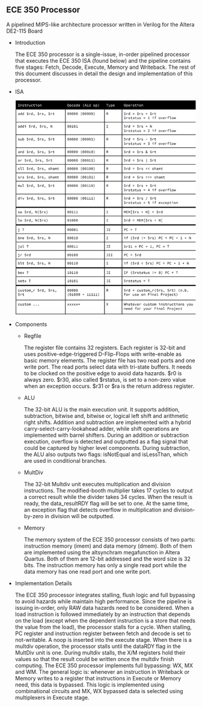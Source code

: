 
ECE 350 Processor
----
A pipelined MIPS-like architecture processor written in Verilog for the Altera DE2-115 Board

* Introduction

	The ECE 350 processor is a single-issue, in-order pipelined processor that executes the ECE 350 ISA (found below) and the pipeline contains five stages: Fetch, Decode, Execute, Memory and Writeback. The rest of this document discusses in detail the design and implementation of this processor.

* ISA
	
	![ISA](/image/ISA.png)

* Components
	* Regfile

		The register file contains 32 registers. Each register is 32-bit and uses positive-edge-triggered D-Flip-Flops with write-enable as basic memory elements. The register file has two read ports and one write port. The read ports select data with tri-state buffers. It needs to be clocked on the positive edge to avoid data hazards. 
		$r0 is always zero. $r30, also called $rstatus, is set to a non-zero value when an exception occurs. $r31 or $ra is the return address register.
	* ALU
	
		The 32-bit ALU is the main execution unit. It supports addition, subtraction, bitwise and, bitwise or, logical left shift and arithmetic right shifts. Addition and subtraction are implemented with a hybrid carry-select-carry-lookahead adder, while shift operations are implemented with barrel shifters. During an addition or subtraction execution, overflow is detected and outputted as a flag signal that could be captured by higher level components. During subtraction, the ALU also outputs two flags: isNotEqual and isLessThan, which are used in conditional branches.
	* MultDiv

		The 32-bit Multdiv unit executes multiplication and division instructions. The modified-booth multiplier takes 17 cycles to output a correct result while the divider takes 34 cycles. When the result is ready, the data_resultRDY flag will be set to one. At the same time, an exception flag that detects overflow in multiplication and division-by-zero in division will be outputted. 
	* Memory
	
		The memory system of the ECE 350 processor consists of two parts: instruction memory (imem) and data memory (dmem). Both of them are implemented using the altsynchram megafunction in Altera Quartus. Both of them are 12-bit addressed and the word size is 32 bits. The instruction memory has only a single read port while the data memory has one read port and one write port.

* Implementation Details
	
	The ECE 350 processor integrates stalling, flush logic and full bypassing to avoid hazards while maintain high performance. Since the pipeline is issuing in-order, only RAW data hazards need to be considered. 
	 When a load instruction is followed immediately by an instruction that depends on the load (except when the dependent instruction is a store that needs the value from the load), the processor stalls for a cycle. When stalling, PC register and instruction register between fetch and decode is set to not-writable. A noop is inserted into the execute stage.
    When there is a multdiv operation, the processor stalls until the dataRDY flag in the MultDiv unit is one. During multdiv stalls, the X/M registers hold their values so that the result could be written once the multdiv finish computing.
    The ECE 350 processor implements full bypassing: WX, MX and WM. The general logic is: whenever an instruction in Writeback or Memory writes to a register that instructions in Execute or Memory need, this data is bypassed. This logic is implemented using combinational circuits and MX, WX bypassed data is selected using multiplexers in Execute stage.